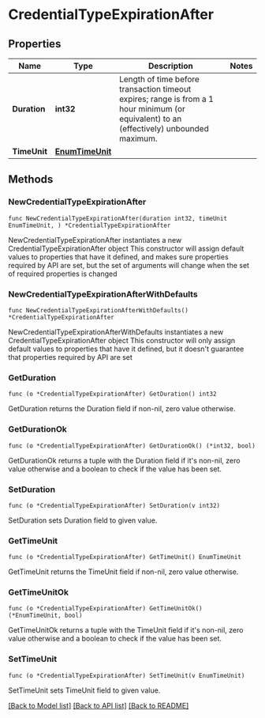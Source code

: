 # CredentialTypeExpirationAfter

## Properties

Name | Type | Description | Notes
------------ | ------------- | ------------- | -------------
**Duration** | **int32** | Length of time before transaction timeout expires; range is from a 1 hour minimum (or equivalent) to an (effectively) unbounded maximum. | 
**TimeUnit** | [**EnumTimeUnit**](EnumTimeUnit.md) |  | 

## Methods

### NewCredentialTypeExpirationAfter

`func NewCredentialTypeExpirationAfter(duration int32, timeUnit EnumTimeUnit, ) *CredentialTypeExpirationAfter`

NewCredentialTypeExpirationAfter instantiates a new CredentialTypeExpirationAfter object
This constructor will assign default values to properties that have it defined,
and makes sure properties required by API are set, but the set of arguments
will change when the set of required properties is changed

### NewCredentialTypeExpirationAfterWithDefaults

`func NewCredentialTypeExpirationAfterWithDefaults() *CredentialTypeExpirationAfter`

NewCredentialTypeExpirationAfterWithDefaults instantiates a new CredentialTypeExpirationAfter object
This constructor will only assign default values to properties that have it defined,
but it doesn't guarantee that properties required by API are set

### GetDuration

`func (o *CredentialTypeExpirationAfter) GetDuration() int32`

GetDuration returns the Duration field if non-nil, zero value otherwise.

### GetDurationOk

`func (o *CredentialTypeExpirationAfter) GetDurationOk() (*int32, bool)`

GetDurationOk returns a tuple with the Duration field if it's non-nil, zero value otherwise
and a boolean to check if the value has been set.

### SetDuration

`func (o *CredentialTypeExpirationAfter) SetDuration(v int32)`

SetDuration sets Duration field to given value.


### GetTimeUnit

`func (o *CredentialTypeExpirationAfter) GetTimeUnit() EnumTimeUnit`

GetTimeUnit returns the TimeUnit field if non-nil, zero value otherwise.

### GetTimeUnitOk

`func (o *CredentialTypeExpirationAfter) GetTimeUnitOk() (*EnumTimeUnit, bool)`

GetTimeUnitOk returns a tuple with the TimeUnit field if it's non-nil, zero value otherwise
and a boolean to check if the value has been set.

### SetTimeUnit

`func (o *CredentialTypeExpirationAfter) SetTimeUnit(v EnumTimeUnit)`

SetTimeUnit sets TimeUnit field to given value.



[[Back to Model list]](../README.md#documentation-for-models) [[Back to API list]](../README.md#documentation-for-api-endpoints) [[Back to README]](../README.md)


